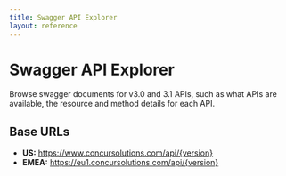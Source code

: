 ```yaml
---
title: Swagger API Explorer
layout: reference
---
```


# Swagger API Explorer

Browse swagger documents for v3.0 and 3.1 APIs, such as what APIs are available, the resource and method details for each API.

## Base URLs
* **US:** https://www.concursolutions.com/api/{version}
* **EMEA:** https://eu1.concursolutions.com/api/{version}

